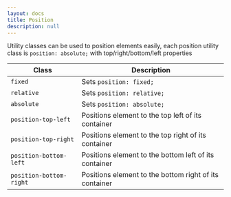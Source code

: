 ```yaml
---
layout: docs
title: Position
description: null
---
```


Utility classes can be used to position elements easily, each position utility class is `position: absolute;` with top/right/bottom/left properties

| Class                   | Description                                            |
| ----------------------- | ------------------------------------------------------ |
| `fixed`                 | Sets `position: fixed;`                                |
| `relative`              | Sets `position: relative;`                             |
| `absolute`              | Sets `position: absolute;`                             |
| `position-top-left`     | Positions element to the top left of its container     |
| `position-top-right`    | Positions element to the top right of its container    |
| `position-bottom-left`  | Positions element to the bottom left of its container  |
| `position-bottom-right` | Positions element to the bottom right of its container |
